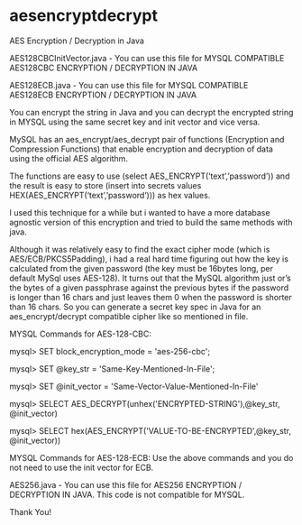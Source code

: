 # aesencryptdecrypt
AES Encryption / Decryption in Java

AES128CBCInitVector.java - You can use this file for MYSQL COMPATIBLE AES128CBC ENCRYPTION / DECRYPTION IN JAVA

AES128ECB.java - You can use this file for MYSQL COMPATIBLE AES128ECB ENCRYPTION / DECRYPTION IN JAVA

You can encrypt the string in Java and you can decrypt the encrypted string in MYSQL using the same secret key and init vector and vice versa.

MySQL has an aes_encrypt/aes_decrypt pair of functions (Encryption and Compression Functions) that enable encryption and decryption of data using the official AES algorithm.

The functions are easy to use (select AES_ENCRYPT(‘text’,’password’)) and the result is easy to store (insert into secrets values HEX(AES_ENCRYPT(‘text’,’password’))) as hex values.

I used this technique for a while but i wanted to have a more database agnostic version of this encryption and tried to build the same methods with java.

Although it was relatively easy to find the exact cipher mode (which is AES/ECB/PKCS5Padding), i had a real hard time figuring out how the key is calculated from the given password (the key must be 16bytes long, per default MySql uses AES-128). It turns out that the MySQL algorithm just or’s the bytes of a given passphrase against the previous bytes if the password is longer than 16 chars and just leaves them 0 when the password is shorter than 16 chars. So you can generate a secret key spec in Java for an aes_encrypt/decrypt compatible cipher like so mentioned in file.

MYSQL Commands for AES-128-CBC:

mysql> SET block_encryption_mode = 'aes-256-cbc';

mysql> SET @key_str = 'Same-Key-Mentioned-In-File';

mysql> SET @init_vector = 'Same-Vector-Value-Mentioned-In-File'

mysql> SELECT AES_DECRYPT(unhex('ENCRYPTED-STRING'),@key_str, @init_vector)

mysql> SELECT hex(AES_ENCRYPT('VALUE-TO-BE-ENCRYPTED',@key_str, @init_vector))

MYSQL Commands for AES-128-ECB: Use the above commands and you do not need to use the init vector for ECB.


AES256.java - You can use this file for AES256 ENCRYPTION / DECRYPTION IN JAVA. This code is not compatible for MYSQL.



Thank You!
